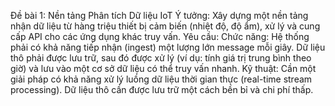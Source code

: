 Đề bài 1: Nền tảng Phân tích Dữ liệu IoT
Ý tưởng: Xây dựng một nền tảng nhận dữ liệu từ hàng triệu thiết bị cảm biến (nhiệt độ, độ ẩm), xử lý và cung cấp API cho các ứng dụng khác truy vấn.
Yêu cầu:
Chức năng: Hệ thống phải có khả năng tiếp nhận (ingest) một lượng lớn message mỗi giây. Dữ liệu thô phải được lưu trữ, sau đó được xử lý (ví dụ: tính giá trị trung bình theo giờ) và lưu vào một cơ sở dữ liệu có thể truy vấn nhanh.
Kỹ thuật: Cần một giải pháp có khả năng xử lý luồng dữ liệu thời gian thực (real-time stream processing). Dữ liệu thô cần được lưu trữ một cách bền bỉ và chi phí thấp.